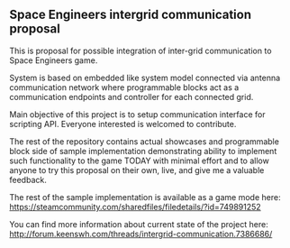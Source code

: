 ## Space Engineers intergrid communication proposal
This is proposal for possible integration of inter-grid communication to Space Engineers game.

System is based on embedded like system model connected via antenna communication network where programmable blocks act as a communication endpoints and controller for each connected grid.

Main objective of this project is to setup communication interface for scripting API. Everyone interested is welcomed to contribute. 

The rest of the repository contains actual showcases and programmable block side of sample implementation demonstrating ability to implement such functionality to the game TODAY with minimal effort and to allow anyone to try this proposal on their own, live, and give me a valuable feedback.

The rest of the sample implementation is available as a game mode here:
https://steamcommunity.com/sharedfiles/filedetails/?id=749891252

You can find more information about current state of the project here:
http://forum.keenswh.com/threads/intergrid-communication.7386686/
